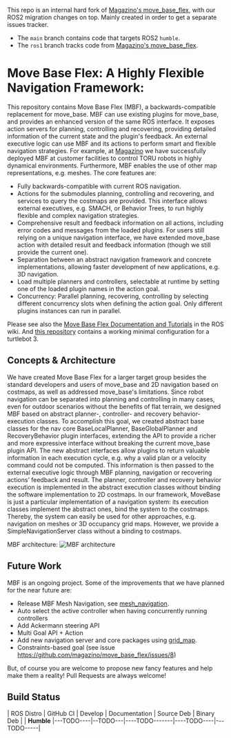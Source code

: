 This repo is an internal hard fork of [Magazino's move_base_flex](https://github.com/magazino/move_base_flex), with our ROS2 migration changes on top.
Mainly created in order to get a separate issues tracker.

* The `main` branch contains code that targets ROS2 `humble`.
* The `ros1` branch tracks code from [Magazino's move_base_flex](https://github.com/magazino/move_base_flex).

# Move Base Flex: A Highly Flexible Navigation Framework:

This repository contains Move Base Flex (MBF), a backwards-compatible replacement for move_base. MBF can use existing plugins for move_base, and provides an enhanced version of the same ROS interface. It exposes action servers for planning, controlling and recovering, providing detailed information of the current state and the plugin's feedback. An external executive logic can use MBF and its actions to perform smart and flexible navigation strategies. For example, at [Magazino](https://www.magazino.eu/?lang=en) we have successfully deployed MBF at customer facilities to control TORU robots in highly dynamical environments. Furthermore, MBF enables the use of other map representations, e.g. meshes. The core features are:
 
* Fully backwards-compatible with current ROS navigation.
* Actions for the submodules planning, controlling and recovering, and services to query the costmaps are provided. This interface allows external executives, e.g. SMACH, or Behavior Trees, to run highly flexible and complex navigation strategies.
* Comprehensive result and feedback information on all actions, including error codes and messages from the loaded plugins. For users still relying on a unique navigation interface, we have extended move_base action with detailed result and feedback information (though we still provide the current one).
* Separation between an abstract navigation framework and concrete implementations, allowing faster development of new applications, e.g. 3D navigation.
* Load multiple planners and controllers, selectable at runtime by setting one of the loaded plugin names in the action goal. 
* Concurrency: Parallel planning, recovering, controlling by selecting different concurrency slots when defining the action goal. Only different plugins instances can run in parallel.

Please see also the [Move Base Flex Documentation and Tutorials](https://wiki.ros.org/move_base_flex) in the ROS wiki. And [this repository](https://github.com/Rayman/turtlebot3_mbf) contains a working minimal configuration for a turtlebot 3.

## Concepts & Architecture

We have created Move Base Flex for a larger target group besides the standard developers and users of move_base and 2D navigation based on costmaps, as well as addressed move_base's limitations. Since robot navigation can be separated into planning and controlling in many cases, even for outdoor scenarios without the benefits of flat terrain, we designed MBF based on abstract planner-, controller- and recovery behavior-execution classes. To accomplish this goal, we created abstract base classes for the nav core BaseLocalPlanner, BaseGlobalPlanner and RecoveryBehavior plugin interfaces, extending the API to provide a richer and more expressive interface without breaking the current move_base plugin API. The new abstract interfaces allow plugins to return valuable information in each execution cycle, e.g. why a valid plan or a velocity command could not be computed. This information is then passed to the external executive logic through MBF planning, navigation or recovering actions’ feedback and result. The planner, controller and recovery behavior execution is implemented in the abstract execution classes without binding the software implementation to 2D costmaps. In our framework, MoveBase is just a particular implementation of a navigation system: its execution classes implement the abstract ones, bind the system to the costmaps. Thereby, the system can easily be used for other approaches, e.g. navigation on meshes or 3D occupancy grid maps. However, we provide a SimpleNavigationServer class without a binding to costmaps.

MBF architecture:
![MBF architecture](doc/images/move_base_flex.png)

## Future Work
MBF is an ongoing project. Some of the improvements that we have planned for the near future are:

* Release MBF Mesh Navigation, see [mesh_navigation](https://github.com/uos/mesh_navigation).
* Auto select the active controller when having concurrently running controllers
* Add Ackermann steering API
* Multi Goal API + Action
* Add new navigation server and core packages using [grid_map](https://wiki.ros.org/grid_map).
* Constraints-based goal (see issue https://github.com/magazino/move_base_flex/issues/8)

But, of course you are welcome to propose new fancy features and help make them a reality! Pull Requests are always welcome!

## Build Status

| ROS Distro  | GitHub CI | Develop | Documentation | Source Deb | Binary Deb |
| **Humble**  |---TODO----|--TODO---|----TODO-------|----TODO----|---TODO-----|
